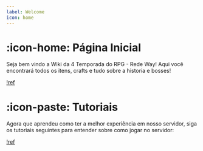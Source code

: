 ```yaml
---
label: Welcome
icon: home
---
```

# :icon-home: Página Inicial

Seja bem vindo a Wiki da 4 Temporada do RPG - Rede Way! Aqui você encontrará todos os itens, crafts e tudo sobre a historia e bosses!

[!ref](./)

# :icon-paste: Tutoriais
Agora que aprendeu como ter a melhor experiência em nosso servidor, siga os tutoriais seguintes para entender sobre como jogar no servidor:

[!ref](./tutoriais.md)
